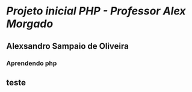 # *Projeto inicial PHP - Professor Alex Morgado*
## Alexsandro Sampaio de Oliveira
### **Aprendendo php**
## teste ##
